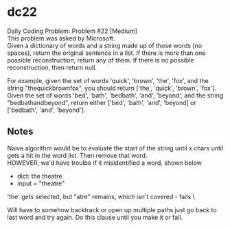 # dc22
Daily Coding Problem: Problem #22 [Medium] \
This problem was asked by Microsoft. \
Given a dictionary of words and a string made up of those words (no spaces), return the original sentence in a list. If there is more than one possible reconstruction, return any of them. If there is no possible reconstruction, then return null.

For example, given the set of words 'quick', 'brown', 'the', 'fox', and the string \"thequickbrownfox\", you should return ['the', 'quick', 'brown', 'fox']. \
Given the set of words 'bed', 'bath', 'bedbath', 'and', 'beyond', and the string \"bedbathandbeyond\", return either ['bed', 'bath', 'and', 'beyond] or ['bedbath', 'and', 'beyond'].

## Notes
Naive algorithm would be to evaluate the start of the string until x chars until gets a hit in the word list.  Then remove that word. \
HOWEVER, we'd have troulbe if it misidentified a word, shown below
- dict: the theatre
- input = "theatre"

'the' gets selected, but "atre" remains, which isn't covered - fails \

Will have to somehow backtrack or open up multiple paths just go back to last word and try again.  Do this clause until you make it or fail.
